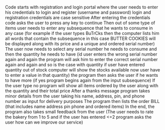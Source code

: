 Code starts with registration and login portal where the user needs to enter his credentials to login and register (username and password) login and registration credentials are case sensitive After entering the credentials code asks the user to press any key to continue Then out of some type of items user needs to enter any subsequence that he wants to consume in any case (for example if the user types BuTrCks then the computer lists him all words that contain the subsequence in this case BUTTER COOKIES will be displayed along with its price and a unique and ordered serial number) The user now needs to select any serial number he needs to consume and then the quantity he needs to have (id user enters the wrong serial number again and again the program will ask him to enter the correct serial number again and again and so is the case with quantity if user have entered quantity out of stock computer will show the stocks available now user have to enter a value in that quantity) the program then asks the user if he wants to have more (if yes program begins again from the input subsequence) If the user type no program will show all items ordered by the user along with the quantity and their total price After a thanks message program takes minor details from the user taking his name, address, pin, and phone number as input for delivery purposes The program then lists the order BILL (that includes name address pin phone and ordered items) In the end, the program also takes small feedback from the user (The user needs to rate the bakery from 1 to 5 and if the user has entered <=2 program asks the user how can we improve our service)

